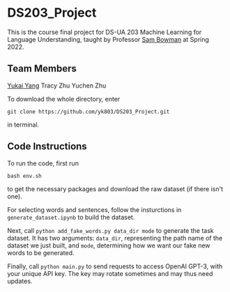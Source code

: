 # DS203_Project

This is the course final project for DS-UA 203 Machine Learning for Language Understanding, taught by Professor [Sam Bowman](https://cims.nyu.edu/~sbowman/) at Spring 2022.

## Team Members
[Yukai Yang](https://github.com/yk803)
Tracy Zhu
Yuchen Zhu

To download the whole directory, enter

``git clone https://github.com/yk803/DS203_Project.git``

in terminal.

## Code Instructions
To run the code, first run

``bash env.sh``

to get the necessary packages and download the raw dataset (if there isn't one).

For selecting words and sentences, follow the insturctions in `generate_dataset.ipynb` to build the dataset.

Next, call `python add_fake_words.py data_dir mode` to generate the task dataset. It has two arguments: `data_dir`, representing the path name of the dataset we just built, and `mode`, determining how we want our fake new words to be generated.

Finally, call `python main.py` to send requests to access OpenAI GPT-3, with your unique API key. The key may rotate sometimes and may thus need updates.
